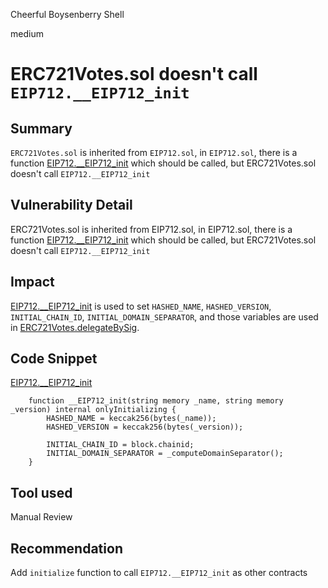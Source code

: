 Cheerful Boysenberry Shell

medium

# ERC721Votes.sol doesn't call `EIP712.__EIP712_init`

## Summary
`ERC721Votes.sol` is inherited from `EIP712.sol`, in `EIP712.sol`, there is a function [EIP712.__EIP712_init](https://github.com/ourzora/nouns-protocol/blob/82e00ed34dd9b7c9e1ac5eea29f7f713d1084e68/src/lib/utils/EIP712.sol#L48-L54) which should be called, but ERC721Votes.sol doesn't call `EIP712.__EIP712_init`

## Vulnerability Detail
ERC721Votes.sol is inherited from EIP712.sol, in EIP712.sol, there is a function [EIP712.__EIP712_init](https://github.com/ourzora/nouns-protocol/blob/82e00ed34dd9b7c9e1ac5eea29f7f713d1084e68/src/lib/utils/EIP712.sol#L48-L54) which should be called, but ERC721Votes.sol doesn't call `EIP712.__EIP712_init`

## Impact
[EIP712.__EIP712_init](https://github.com/ourzora/nouns-protocol/blob/82e00ed34dd9b7c9e1ac5eea29f7f713d1084e68/src/lib/utils/EIP712.sol#L48-L54) is used to set `HASHED_NAME`, `HASHED_VERSION`, `INITIAL_CHAIN_ID`, `INITIAL_DOMAIN_SEPARATOR`, and those variables are used in [ERC721Votes.delegateBySig](https://github.com/ourzora/nouns-protocol/blob/82e00ed34dd9b7c9e1ac5eea29f7f713d1084e68/src/lib/token/ERC721Votes.sol#L160-L164).

## Code Snippet
[EIP712.__EIP712_init](https://github.com/ourzora/nouns-protocol/blob/82e00ed34dd9b7c9e1ac5eea29f7f713d1084e68/src/lib/utils/EIP712.sol#L48-L54)
```solidity
    function __EIP712_init(string memory _name, string memory _version) internal onlyInitializing {
        HASHED_NAME = keccak256(bytes(_name));
        HASHED_VERSION = keccak256(bytes(_version));

        INITIAL_CHAIN_ID = block.chainid;
        INITIAL_DOMAIN_SEPARATOR = _computeDomainSeparator();
    }
```
## Tool used

Manual Review

## Recommendation
Add `initialize` function to call `EIP712.__EIP712_init` as other contracts 
